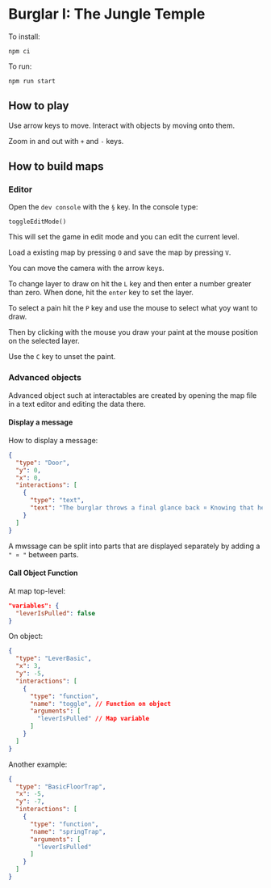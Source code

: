 # Burglar I: The Jungle Temple

To install:
```
npm ci
```

To run:
```
npm run start
```

## How to play

Use arrow keys to move. Interact with objects by moving onto them.

Zoom in and out with `+` and `-` keys.

## How to build maps

### Editor

Open the `dev console` with the `§` key.
In the console type:
```
toggleEditMode()
```
This will set the game in edit mode and you can edit the current level. 

Load a existing map by pressing `O` and save the map by pressing `V`.

You can move the camera with the arrow keys.

To change layer to draw on hit the `L` key and then enter a number greater than zero. When done, hit the `enter` key to set the layer.

To select a pain hit the `P` key and use the mouse to select what yoy want to draw.

Then by clicking with the mouse you draw your paint at the mouse position on the selected layer.

Use the `C` key to unset the paint.

### Advanced objects

Advanced object such at interactables are created by opening the map file in a text editor and editing the data there.

#### Display a message
How to display a message:
``` json
{
  "type": "Door",
  "y": 0,
  "x": 0,
  "interactions": [
    {
      "type": "text",
      "text": "The burglar throws a final glance back ¤ Knowing that he must press on ahead. ¤ If by dawn his quest remains incomplete ¤ He is as good as dead."
    }
  ]
}
```
A mwssage can be split into parts that are displayed separately by adding a `" ¤ "` between parts.

#### Call Object Function

At map top-level:
``` json
"variables": {
  "leverIsPulled": false
}
```
On object:

``` json
{
  "type": "LeverBasic",
  "x": 3,
  "y": -5,
  "interactions": [
    {
      "type": "function",
      "name": "toggle", // Function on object
      "arguments": [
        "leverIsPulled" // Map variable
      ]
    }
  ]
}
```

Another example:
``` json
{
  "type": "BasicFloorTrap",
  "x": -5,
  "y": -7,
  "interactions": [
    {
      "type": "function",
      "name": "springTrap",
      "arguments": [
        "leverIsPulled"
      ]
    }
  ]
}
```